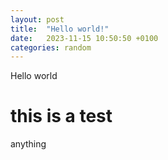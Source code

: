 ```yaml
---
layout: post
title:  "Hello world!"
date:   2023-11-15 10:50:50 +0100
categories: random
---
```

Hello world

# this is a test

anything
